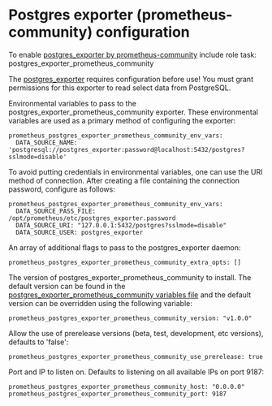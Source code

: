 # Postgres exporter (prometheus-community) configuration

To enable [postgres_exporter by prometheus-community](https://github.com/prometheus-community/postgres_exporter) include role task: postgres_exporter_prometheus_community

The [postgres_exporter](https://github.com/prometheus-community/postgres_exporter) requires configuration before use! You must grant permissions for this exporter to read select data from PostgreSQL.

Environmental variables to pass to the postgres_exporter_prometheus_community exporter. These environmental variables are used as a primary method of configuring the exporter:

    prometheus_postgres_exporter_prometheus_community_env_vars:
      DATA_SOURCE_NAME: 'postgresql://postgres_exporter:password@localhost:5432/postgres?sslmode=disable'

To avoid putting credentials in environmental variables, one can use the URI method of connection. After creating a file containing the connection password, configure as follows:

    prometheus_postgres_exporter_prometheus_community_env_vars:
      DATA_SOURCE_PASS_FILE: /opt/prometheus/etc/postgres_exporter.password
      DATA_SOURCE_URI: "127.0.0.1:5432/postgres?sslmode=disable"
      DATA_SOURCE_USER: postgres_exporter

An array of additional flags to pass to the postgres_exporter daemon:

    prometheus_postgres_exporter_prometheus_community_extra_opts: []

The version of postgres_exporter_prometheus_community to install. The default version can be found in the [postgres_exporter_prometheus_community variables file](../vars/software/postgres_exporter_prometheus_community.yml) and the default version can be overridden using the following variable:

    prometheus_postgres_exporter_prometheus_community_version: "v1.0.0"

Allow the use of prerelease versions (beta, test, development, etc versions), defaults to 'false':

    prometheus_postgres_exporter_prometheus_community_use_prerelease: true

Port and IP to listen on. Defaults to listening on all available IPs on port 9187:

    prometheus_postgres_exporter_prometheus_community_host: "0.0.0.0"
    prometheus_postgres_exporter_prometheus_community_port: 9187
